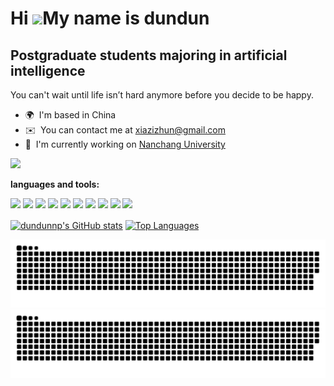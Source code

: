 Hi ![](https://user-images.githubusercontent.com/18350557/176309783-0785949b-9127-417c-8b55-ab5a4333674e.gif)My name is dundun
==============================================================================================================================

Postgraduate students majoring in artificial intelligence
---------------------------------------------------------

You can't wait until life isn’t hard anymore before you decide to be happy.

* 🌍  I'm based in China
* ✉️  You can contact me at [xiazizhun@gmail.com](mailto:xiazizhun@gmail.com)
* 🚀  I'm currently working on [Nanchang University](http://www.ncu.edu.cn/)

<a href="https://www.github.com/dundunnp" target="_blank" rel="noreferrer"><img
src="https://img.shields.io/github/followers/dundunnp?logo=github&style=for-the-badge&color=a855f7&labelColor=181824" /></a>

**languages and tools:**  

<code><img height="30" src="https://raw.githubusercontent.com/danielcranney/readme-generator/main/public/icons/skills/java-colored.svg"></code>
<code><img height="30" src="https://raw.githubusercontent.com/danielcranney/readme-generator/main/public/icons/skills/javascript-colored.svg"></code>
<code><img height="30" src="https://raw.githubusercontent.com/danielcranney/readme-generator/main/public/icons/skills/python-colored.svg"></code>
<code><img height="30" src="https://raw.githubusercontent.com/danielcranney/readme-generator/main/public/icons/skills/cplusplus-colored.svg"></code>
<code><img height="30" src="https://raw.githubusercontent.com/danielcranney/readme-generator/main/public/icons/skills/html5-colored.svg"></code>
<code><img height="30" src="https://raw.githubusercontent.com/danielcranney/readme-generator/main/public/icons/skills/jquery-colored.svg"></code>
<code><img height="30" src="https://raw.githubusercontent.com/danielcranney/readme-generator/main/public/icons/skills/css3-colored.svg"></code>
<code><img height="30" src="https://raw.githubusercontent.com/danielcranney/readme-generator/main/public/icons/skills/mysql-colored.svg"></code>
<code><img height="30" src="https://raw.githubusercontent.com/danielcranney/readme-generator/main/public/icons/skills/flutter-colored.svg"></code>
<code><img height="30" src="https://raw.githubusercontent.com/danielcranney/readme-generator/main/public/icons/skills/photoshop-colored.svg"></code>

<a href="https://github.com/dundunnp"><img align="center" src="https://github-readme-stats.vercel.app/api?username=dundunnp&show_icons=true&hide=&count_private=true&title_color=a855f7&text_color=ffffff&icon_color=a855f7&bg_color=181824&hide_border=true&show_icons=true" alt="dundunnp's GitHub stats" /></a>
<a href="https://github.com/dundunnp"><img align="center" width="420" height="270" src="https://github-readme-stats.vercel.app/api/top-langs/?username=dundunnp&langs_count=10&title_color=a855f7&text_color=ffffff&icon_color=a855f7&bg_color=181824&hide_border=true&locale=en&custom_title=Top%20%Languages" alt="Top Languages"/></a> 

![github contribution grid snake animation](https://raw.githubusercontent.com/dundunnp/dundunnp/output/github-contribution-grid-snake-dark.svg#gh-dark-mode-only)![github contribution grid snake animation](https://raw.githubusercontent.com/dundunnp/dundunnp/output/github-contribution-grid-snake.svg#gh-light-mode-only)
